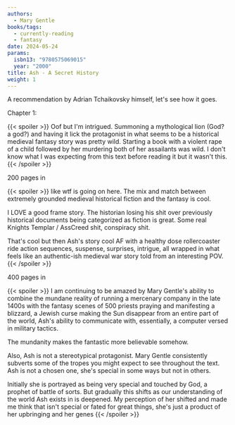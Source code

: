 ```yaml
---
authors:
  - Mary Gentle
books/tags:
  - currently-reading
  - fantasy
date: 2024-05-24
params:
  isbn13: "9780575069015"
  year: "2000"
title: Ash - A Secret History
weight: 1
---
```


A recommendation by Adrian Tchaikovsky himself, let's see how it goes.

<!--more-->

Chapter 1:

{{< spoiler >}}
Oof but I'm intrigued. Summoning a mythological lion (God? a god?) and having it lick the protagonist in what seems to be a historical medieval fantasy story was pretty wild. Starting a book with a violent rape of a child followed by her murdering both of her assailants was wild. I don't know what I was expecting from this text before reading it but it wasn't this.
{{< /spoiler >}}

200 pages in

{{< spoiler >}}
like wtf is going on here. The mix and match between extremely grounded medieval historical fiction and the fantasy is cool. 

I LOVE a good frame story. The historian losing his shit over previously historical documents being categorized as fiction is great. Some real Knights Templar / AssCreed shit, conspiracy shit. 

That's cool but then Ash's story cool AF with a healthy dose rollercoaster ride action sequences, suspense, surprises, intrigue, all wrapped in what feels like an authentic-ish medieval war story told from an interesting POV.
{{< /spoiler >}}

400 pages in

{{< spoiler >}}
I am continuing to be amazed by Mary Gentle's ability to combine the mundane reality of running a mercenary company in the late 1400s with the fantasy scenes of 500 priests praying and manifesting a blizzard, a Jewish curse making the Sun disappear from an entire part of the world, Ash's ability to communicate with, essentially, a computer versed in military tactics.

The mundanity makes the fantastic more believable somehow. 

Also, Ash is not a stereotypical protagonist. Mary Gentle consistently subverts some of the tropes you might expect to see throughout the text. Ash is not a chosen one, she's special in some ways but not in others.

Initially she is portrayed as being very special and touched by God, a prophet of battle of sorts. But gradually this shifts as our understanding of the world Ash exists in is deepened. My perception of her shifted and made me think that isn't special or fated for great things,  she's just a product of her upbringing and her genes
{{< /spoiler >}}



